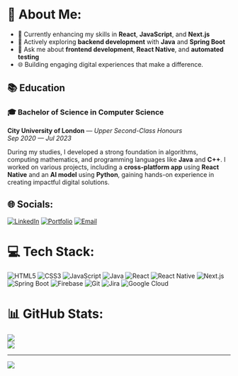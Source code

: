 # 💫 About Me:
- 🔭 Currently enhancing my skills in **React**, **JavaScript**, and **Next.js**<br>
- 🌱 Actively exploring **backend development** with **Java** and **Spring Boot**<br>
- 💬 Ask me about **frontend development**, **React Native**, and **automated testing**<br>
- 🌐 Building engaging digital experiences that make a difference.

## 📚 Education
### 🎓 Bachelor of Science in Computer Science 
**City University of London** — *Upper Second-Class Honours*  
*Sep 2020 — Jul 2023*

During my studies, I developed a strong foundation in algorithms, computing mathematics, and programming languages like **Java** and **C++**. I worked on various projects, including a **cross-platform app** using **React Native** and an **AI model** using **Python**, gaining hands-on experience in creating impactful digital solutions.

## 🌐 Socials:
[![LinkedIn](https://img.shields.io/badge/LinkedIn-%230077B5.svg?style=for-the-badge&logo=linkedin&logoColor=white)](https://www.linkedin.com/in/deepak-singh-06222b214/) 
[![Portfolio](https://img.shields.io/badge/Portfolio-%23000000.svg?style=for-the-badge&logo=vercel&logoColor=white)](https://deepak-singh-portfolio.vercel.app/)
[![Email](https://img.shields.io/badge/Email-%23D14836.svg?style=for-the-badge&logo=gmail&logoColor=white)](mailto:Deepaksingh2015.ds@gmail.com)

# 💻 Tech Stack:
![HTML5](https://img.shields.io/badge/html5-%23E34F26.svg?style=for-the-badge&logo=html5&logoColor=white) 
![CSS3](https://img.shields.io/badge/css3-%231572B6.svg?style=for-the-badge&logo=css3&logoColor=white) 
![JavaScript](https://img.shields.io/badge/javascript-%23323330.svg?style=for-the-badge&logo=javascript&logoColor=%23F7DF1E) 
![Java](https://img.shields.io/badge/java-%23ED8B00.svg?style=for-the-badge&logo=openjdk&logoColor=white) 
![React](https://img.shields.io/badge/react-%2320232a.svg?style=for-the-badge&logo=react&logoColor=%2361DAFB) 
![React Native](https://img.shields.io/badge/react_native-%2320232a.svg?style=for-the-badge&logo=react&logoColor=%2361DAFB) 
![Next.js](https://img.shields.io/badge/Next.js-%23000000.svg?style=for-the-badge&logo=nextdotjs&logoColor=white) 
![Spring Boot](https://img.shields.io/badge/spring-%236DB33F.svg?style=for-the-badge&logo=spring&logoColor=white) 
![Firebase](https://img.shields.io/badge/firebase-%23039BE5.svg?style=for-the-badge&logo=firebase) 
![Git](https://img.shields.io/badge/git-%23F05033.svg?style=for-the-badge&logo=git&logoColor=white) 
![Jira](https://img.shields.io/badge/jira-%230A0FFF.svg?style=for-the-badge&logo=jira&logoColor=white) 
![Google Cloud](https://img.shields.io/badge/GoogleCloud-%234285F4.svg?style=for-the-badge&logo=google-cloud&logoColor=white)

# 📊 GitHub Stats:
![](https://github-readme-streak-stats.herokuapp.com/?user=Deepaksingh1510&theme=dark&hide_border=false)<br/> 
![](https://github-readme-stats.vercel.app/api/top-langs/?username=Deepaksingh1510&theme=dark&hide_border=false&include_all_commits=true&count_private=true&layout=compact)

---

[![](https://visitcount.itsvg.in/api?id=Deepaksingh1510&icon=0&color=0)](https://visitcount.itsvg.in)
